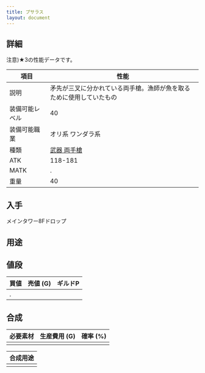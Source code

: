 ```yaml
---
title: プサラス
layout: document
---
```

## 詳細

注意)★3の性能データです。

|項目|性能|
|---|---|
|説明|矛先が三叉に分かれている両手槍。漁師が魚を取るために使用していたもの|
|装備可能レベル|40|
|装備可能職業|オリ系 ワンダラ系|
|種類|[武器 両手槍](武器(両手槍))|
|ATK|118-181|
|MATK|.|
|重量|40|

## 入手

メインタワー8Fドロップ

## 用途


## 値段

|買値|売値 (G)|ギルドP|
|---|---|---|
|.|||
	

## 合成

|必要素材|生産費用 (G)|確率 (%)|
|---|---|---|
||||

|合成用途|
|---|
||
